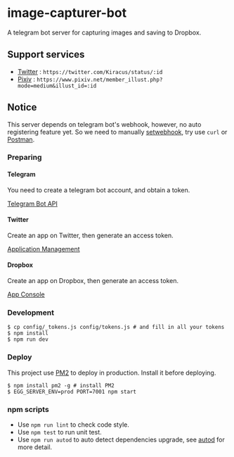# image-capturer-bot

A telegram bot server for capturing images and saving to Dropbox.

## Support services

* [Twitter](https://twitter.com) : `https://twitter.com/Kiracus/status/:id`
* [Pixiv](https://www.pixiv.net) : `https://www.pixiv.net/member_illust.php?mode=medium&illust_id=:id`

## Notice

This server depends on telegram bot's webhook, however, no auto registering feature yet. So we need to manually  [setwebhook](https://core.telegram.org/bots/api#setwebhook), try use `curl` or [Postman](https://www.getpostman.com).

### Preparing

#### Telegram

You need to create a telegram bot account, and obtain a token.

[Telegram Bot API](https://core.telegram.org/bots/api)

#### Twitter

Create an app on Twitter, then generate an access token.

[Application Management](https://apps.twitter.com)

#### Dropbox

Create an app on Dropbox, then generate an access token.

[App Console](https://www.dropbox.com/developers/apps)

### Development
```shell
$ cp config/_tokens.js config/tokens.js # and fill in all your tokens
$ npm install
$ npm run dev
```

### Deploy

This project use [PM2](http://pm2.keymetrics.io) to deploy in production. Install it before deploying.

```shell
$ npm install pm2 -g # install PM2
$ EGG_SERVER_ENV=prod PORT=7001 npm start
```

### npm scripts

- Use `npm run lint` to check code style.
- Use `npm test` to run unit test.
- Use `npm run autod` to auto detect dependencies upgrade, see [autod](https://www.npmjs.com/package/autod) for more detail.


[egg]: https://eggjs.org
